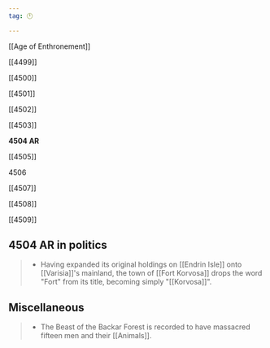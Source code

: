 ```yaml
---
tag: 🕛

---
```

[[Age of Enthronement]]


[[4499]]

[[4500]]

[[4501]]

[[4502]]

[[4503]]

**4504 AR**

[[4505]]

4506

[[4507]]

[[4508]]

[[4509]]



## 4504 AR in politics

>  - Having expanded its original holdings on [[Endrin Isle]] onto [[Varisia]]'s mainland, the town of [[Fort Korvosa]] drops the word "Fort" from its title, becoming simply "[[Korvosa]]".


## Miscellaneous

>  - The Beast of the Backar Forest is recorded to have massacred fifteen men and their [[Animals]].






